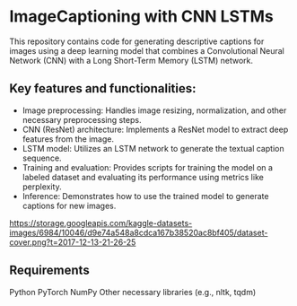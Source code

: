 # ImageCaptioning with CNN LSTMs
This repository contains code for generating descriptive captions for images using a deep learning model that combines a Convolutional Neural Network (CNN) with a Long Short-Term Memory (LSTM) network.

## Key features and functionalities:

* Image preprocessing: Handles image resizing, normalization, and other necessary preprocessing steps.
* CNN (ResNet) architecture: Implements a ResNet model to extract deep features from the image.
* LSTM model: Utilizes an LSTM network to generate the textual caption sequence.
* Training and evaluation: Provides scripts for training the model on a labeled dataset and evaluating its performance using metrics like perplexity.
* Inference: Demonstrates how to use the trained model to generate captions for new images.

https://storage.googleapis.com/kaggle-datasets-images/6984/10046/d9e74a548a8cdca167b38520ac8bf405/dataset-cover.png?t=2017-12-13-21-26-25

## Requirements 

Python
PyTorch 
NumPy
Other necessary libraries (e.g., nltk, tqdm)
